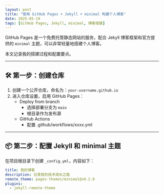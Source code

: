 ```yaml
---
layout: post
title: "使用 GitHub Pages + Jekyll + minimal 构建个人博客"
date: 2025-05-19
tags: [GitHub Pages, Jekyll, minimal, 博客搭建]
---
```


GitHub Pages 是一个免费托管静态网站的服务，配合 Jekyll 博客框架和官方提供的 `minimal` 主题，可以非常轻量地搭建个人博客。

本文记录我的搭建过程和配置要点。

---

## 🛠️ 第一步：创建仓库

1. 创建一个公开仓库，命名为：`your-username.github.io`
2. 进入仓库设置，启用 GitHub Pages：
   - Deploy from branch
     - 选择部署分支为 `main`
     - 根目录作为发布源
   - GitHub Actions
     - 配置 .github/workflows/xxxx.yml

---

## 📦 第二步：配置 Jekyll 和 minimal 主题

在项目根目录下创建 `_config.yml`，内容如下：

```yaml
title: 我的博客
description: 记录我的技术成长之路
remote_theme: pages-themes/minimal@v0.2.0
plugins:
  - jekyll-remote-theme
```